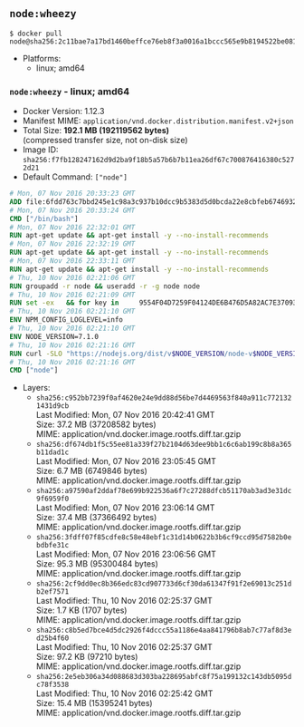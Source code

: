 ## `node:wheezy`

```console
$ docker pull node@sha256:2c11bae7a17bd1460beffce76eb8f3a0016a1bccc565e9b8194522be081fee76
```

-	Platforms:
	-	linux; amd64

### `node:wheezy` - linux; amd64

-	Docker Version: 1.12.3
-	Manifest MIME: `application/vnd.docker.distribution.manifest.v2+json`
-	Total Size: **192.1 MB (192119562 bytes)**  
	(compressed transfer size, not on-disk size)
-	Image ID: `sha256:f7fb128247162d9d2ba9f18b5a57b6b7b11ea26df67c700876416380c5272d21`
-	Default Command: `["node"]`

```dockerfile
# Mon, 07 Nov 2016 20:33:23 GMT
ADD file:6fdd763c7bbd245e1c98a3c937b10dcc9b5383d5d0bcda22e8cbfeb6746932da in / 
# Mon, 07 Nov 2016 20:33:24 GMT
CMD ["/bin/bash"]
# Mon, 07 Nov 2016 22:32:01 GMT
RUN apt-get update && apt-get install -y --no-install-recommends 		ca-certificates 		curl 		wget 	&& rm -rf /var/lib/apt/lists/*
# Mon, 07 Nov 2016 22:32:19 GMT
RUN apt-get update && apt-get install -y --no-install-recommends 		bzr 		git 		mercurial 		openssh-client 		subversion 				procps 	&& rm -rf /var/lib/apt/lists/*
# Mon, 07 Nov 2016 22:33:11 GMT
RUN apt-get update && apt-get install -y --no-install-recommends 		autoconf 		automake 		bzip2 		file 		g++ 		gcc 		imagemagick 		libbz2-dev 		libc6-dev 		libcurl4-openssl-dev 		libdb-dev 		libevent-dev 		libffi-dev 		libgdbm-dev 		libgeoip-dev 		libglib2.0-dev 		libjpeg-dev 		libkrb5-dev 		liblzma-dev 		libmagickcore-dev 		libmagickwand-dev 		libmysqlclient-dev 		libncurses-dev 		libpng-dev 		libpq-dev 		libreadline-dev 		libsqlite3-dev 		libssl-dev 		libtool 		libwebp-dev 		libxml2-dev 		libxslt-dev 		libyaml-dev 		make 		patch 		xz-utils 		zlib1g-dev 	&& rm -rf /var/lib/apt/lists/*
# Thu, 10 Nov 2016 02:21:06 GMT
RUN groupadd -r node && useradd -r -g node node
# Thu, 10 Nov 2016 02:21:09 GMT
RUN set -ex   && for key in     9554F04D7259F04124DE6B476D5A82AC7E37093B     94AE36675C464D64BAFA68DD7434390BDBE9B9C5     0034A06D9D9B0064CE8ADF6BF1747F4AD2306D93     FD3A5288F042B6850C66B31F09FE44734EB7990E     71DCFD284A79C3B38668286BC97EC7A07EDE3FC1     DD8F2338BAE7501E3DD5AC78C273792F7D83545D     B9AE9905FFD7803F25714661B63B535A4C206CA9     C4F0DFFF4E8C1A8236409D08E73BC641CC11F4C8   ; do     gpg --keyserver ha.pool.sks-keyservers.net --recv-keys "$key";   done
# Thu, 10 Nov 2016 02:21:10 GMT
ENV NPM_CONFIG_LOGLEVEL=info
# Thu, 10 Nov 2016 02:21:10 GMT
ENV NODE_VERSION=7.1.0
# Thu, 10 Nov 2016 02:21:16 GMT
RUN curl -SLO "https://nodejs.org/dist/v$NODE_VERSION/node-v$NODE_VERSION-linux-x64.tar.xz"   && curl -SLO "https://nodejs.org/dist/v$NODE_VERSION/SHASUMS256.txt.asc"   && gpg --batch --decrypt --output SHASUMS256.txt SHASUMS256.txt.asc   && grep " node-v$NODE_VERSION-linux-x64.tar.xz\$" SHASUMS256.txt | sha256sum -c -   && tar -xJf "node-v$NODE_VERSION-linux-x64.tar.xz" -C /usr/local --strip-components=1   && rm "node-v$NODE_VERSION-linux-x64.tar.xz" SHASUMS256.txt.asc SHASUMS256.txt   && ln -s /usr/local/bin/node /usr/local/bin/nodejs
# Thu, 10 Nov 2016 02:21:16 GMT
CMD ["node"]
```

-	Layers:
	-	`sha256:c952bb7239f0af4620e24e9dd88d56be7d4469563f840a911c7721321431d9cb`  
		Last Modified: Mon, 07 Nov 2016 20:42:41 GMT  
		Size: 37.2 MB (37208582 bytes)  
		MIME: application/vnd.docker.image.rootfs.diff.tar.gzip
	-	`sha256:df674db1f5c55ee81a339f27b2104d63dee9bb1c6c6ab199c8b8a365b11dad1c`  
		Last Modified: Mon, 07 Nov 2016 23:05:45 GMT  
		Size: 6.7 MB (6749846 bytes)  
		MIME: application/vnd.docker.image.rootfs.diff.tar.gzip
	-	`sha256:a97590af2ddaf78e699b922536a6f7c27288dfcb51170ab3ad3e31dc9f6959f0`  
		Last Modified: Mon, 07 Nov 2016 23:06:14 GMT  
		Size: 37.4 MB (37366492 bytes)  
		MIME: application/vnd.docker.image.rootfs.diff.tar.gzip
	-	`sha256:3fdff07f85cdfe8c58e48ebf1c31d14b0622b3b6cf9ccd95d7582b0ebdbfe31c`  
		Last Modified: Mon, 07 Nov 2016 23:06:56 GMT  
		Size: 95.3 MB (95300484 bytes)  
		MIME: application/vnd.docker.image.rootfs.diff.tar.gzip
	-	`sha256:2cf9dd0ec8b366edc83cd907733d6cf30da61347f91f2e69013c251db2ef7571`  
		Last Modified: Thu, 10 Nov 2016 02:25:37 GMT  
		Size: 1.7 KB (1707 bytes)  
		MIME: application/vnd.docker.image.rootfs.diff.tar.gzip
	-	`sha256:c8b5ed7bce4d5dc2926f4dccc55a1186e4aa841796b8ab7c77af8d3ed25b4f60`  
		Last Modified: Thu, 10 Nov 2016 02:25:37 GMT  
		Size: 97.2 KB (97210 bytes)  
		MIME: application/vnd.docker.image.rootfs.diff.tar.gzip
	-	`sha256:2e5eb306a34d088683d303ba228695abfc8f75a199132c143db5095dc78f3538`  
		Last Modified: Thu, 10 Nov 2016 02:25:42 GMT  
		Size: 15.4 MB (15395241 bytes)  
		MIME: application/vnd.docker.image.rootfs.diff.tar.gzip
